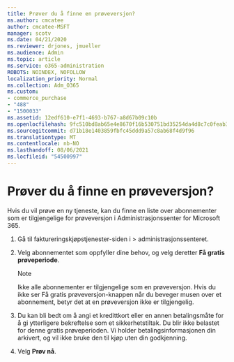 ```yaml
---
title: Prøver du å finne en prøveversjon?
ms.author: cmcatee
author: cmcatee-MSFT
manager: scotv
ms.date: 04/21/2020
ms.reviewer: drjones, jmueller
ms.audience: Admin
ms.topic: article
ms.service: o365-administration
ROBOTS: NOINDEX, NOFOLLOW
localization_priority: Normal
ms.collection: Adm_O365
ms.custom:
- commerce_purchase
- "488"
- "1500033"
ms.assetid: 12edf610-e7f1-4693-b767-a8d67b09c10b
ms.openlocfilehash: 9fc510bd8ab65e4e8670f16b530751bd35254da4d8c7c0feab3cfbf1d0e24303
ms.sourcegitcommit: d71b18e1403859fbfc45ddd9a57c8ab68f4d9f96
ms.translationtype: MT
ms.contentlocale: nb-NO
ms.lasthandoff: 08/06/2021
ms.locfileid: "54500997"
---
```

# <a name="trying-to-find-a-trial"></a>Prøver du å finne en prøveversjon?

Hvis du vil prøve en ny tjeneste, kan du finne en liste over abonnementer som er tilgjengelige for prøveversjon i Administrasjonssenter for Microsoft 365.
  
1. Gå til faktureringskjøpstjenester-siden i  \> [](https://go.microsoft.com/fwlink/p/?linkid=868433) administrasjonssenteret.

2. Velg abonnementet som oppfyller dine behov, og velg deretter  **Få gratis prøveperiode**.

    > [!NOTE]
    > Ikke alle abonnementer er tilgjengelige som en prøveversjon. Hvis du ikke ser  Få gratis prøveversjon-knappen når du beveger musen over et abonnement, betyr det at en prøveversjon ikke er tilgjengelig.
  
3. Du kan bli bedt om å angi et kredittkort eller en annen betalingsmåte for å gi ytterligere bekreftelse som et sikkerhetstiltak. Du blir ikke belastet for denne gratis prøveperioden. Vi holder betalingsinformasjonen din arkivert, og vil ikke bruke den til kjøp uten din godkjenning.

4. Velg **Prøv nå**.